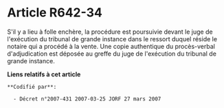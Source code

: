 # Article R642-34

S'il y a lieu à folle enchère, la procédure est poursuivie devant le juge de l'exécution du tribunal de grande instance dans
le ressort duquel réside le notaire qui a procédé à la vente. Une copie authentique du procès-verbal d'adjudication est
déposée au greffe du juge de l'exécution du tribunal de grande instance.

**Liens relatifs à cet article**

	**Codifié par**:

	  - Décret n°2007-431 2007-03-25 JORF 27 mars 2007
